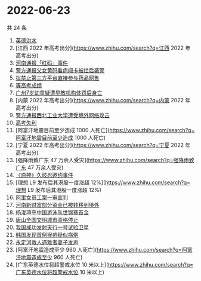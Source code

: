 # 2022-06-23

共 24 条

<!-- BEGIN -->
<!-- 最后更新时间 Thu Jun 23 2022 12:22:04 GMT+0800 (China Standard Time) -->

1. [英德洪水](https://www.zhihu.com/search?q=英德洪水)
1. [江西 2022 年高考出分](https://www.zhihu.com/search?q=江西 2022 年高考出分)
1. [河南通报「红码」事件](https://www.zhihu.com/search?q=河南通报「红码」事件)
1. [警方通报父女黄码看病闯卡被拦后袭警](https://www.zhihu.com/search?q=警方通报父女黄码看病闯卡被拦后袭警)
1. [拟禁止第三方平台直接参与药品网售](https://www.zhihu.com/search?q=拟禁止第三方平台直接参与药品网售)
1. [等高考成绩](https://www.zhihu.com/search?q=等高考成绩)
1. [广州7岁幼童疑遭早教机构体罚后身亡](https://www.zhihu.com/search?q=广州7岁幼童疑遭早教机构体罚后身亡)
1. [内蒙 2022 年高考出分](https://www.zhihu.com/search?q=内蒙 2022 年高考出分)
1. [警方通报西北工业大学遭受境外网络攻击](https://www.zhihu.com/search?q=警方通报西北工业大学遭受境外网络攻击)
1. [高考失利](https://www.zhihu.com/search?q=高考失利)
1. [阿富汗地震目前至少造成 1000 人死亡](https://www.zhihu.com/search?q=阿富汗地震目前至少造成 1000 人死亡)
1. [宁夏 2022 年高考出分](https://www.zhihu.com/search?q=宁夏 2022 年高考出分)
1. [强降雨致广东 47 万余人受灾](https://www.zhihu.com/search?q=强降雨致广东 47 万余人受灾)
1. [《原神》久岐忍邀约事件](https://www.zhihu.com/search?q=《原神》久岐忍邀约事件)
1. [理想 L9 发布后其港股一度涨超 12%](https://www.zhihu.com/search?q=理想 L9 发布后其港股一度涨超 12%)
1. [阿里女员工案一审宣判](https://www.zhihu.com/search?q=阿里女员工案一审宣判)
1. [河南新财富部分资金已被转移到境外](https://www.zhihu.com/search?q=河南新财富部分资金已被转移到境外)
1. [杨浚瑄夺中国游泳队世锦赛首金](https://www.zhihu.com/search?q=杨浚瑄夺中国游泳队世锦赛首金)
1. [唐山全国文明城市资格停止](https://www.zhihu.com/search?q=唐山全国文明城市资格停止)
1. [我国成功发射天行一号试验卫星](https://www.zhihu.com/search?q=我国成功发射天行一号试验卫星)
1. [韩国发现首例猴痘疑似病例](https://www.zhihu.com/search?q=韩国发现首例猴痘疑似病例)
1. [永定河救人遇难者妻子发声](https://www.zhihu.com/search?q=永定河救人遇难者妻子发声)
1. [阿富汗地震造成至少 960 人死亡](https://www.zhihu.com/search?q=阿富汗地震造成至少 960 人死亡)
1. [广东英德水位将超警戒水位 10 米以上](https://www.zhihu.com/search?q=广东英德水位将超警戒水位 10 米以上)

<!-- END -->
